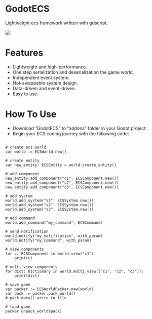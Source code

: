 # GodotECS
Lightweight ecs framework written with gdscript.

![](images/ecs.png)

# Features

- Lightweight and high-performance.
- One step serialization and deserialization the game world.
- Independent event system.
- Hot-swappable system design.
- Data-driven and event-driven.
- Easy to use.

# How To Use

- Download “GodotECS” to “addons” folder in your Godot project.
- Begin your ECS coding journey with the following code:

```gdscript

# create ecs world
var world := ECSWorld.new()

# create entity
var new_entity: ECSEntity = world.create_entity()

# add component
new_entity.add_component("c1", ECSComponent.new())
new_entity.add_component("c2", ECSComponent.new())
new_entity.add_component("c3", ECSComponent.new())

# add system
world.add_system("s1", ECSSystem.new())
world.add_system("s2", ECSSystem.new())
world.add_system("s3", ECSSystem.new())

# add command
world.add_command("my_command", ECSCommand)

# send notification
world.notify("my_notification", with_param)
world.notify("my_command", with_param)

# view components
for c: ECSComponent in world.view("c1"):
	print(c)

# multi view components
for dict: Dictionary in world.multi_view(["c1", "c2", "c3"]):
	print(dict)

# save game
var packer := ECSWorldPacker.new(world)
var pack := packer.pack_world()
# pack.data() write to file

# load game
packer.unpack_world(pack)

```
